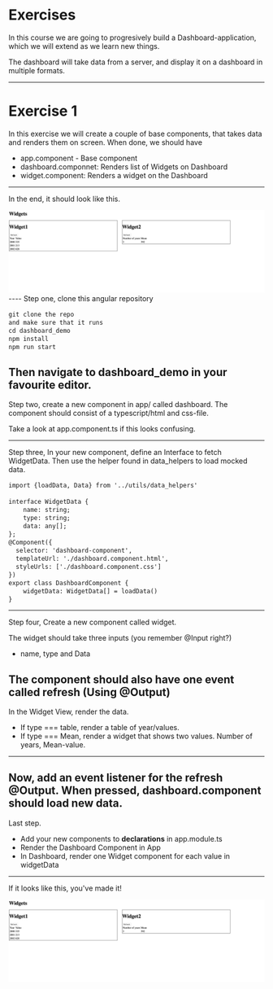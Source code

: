 # Exercises

In this course we are going to progresively build a Dashboard-application,
which we will extend as we learn new things.

The dashboard will take data from a server, and display it on a dashboard
in multiple formats.

---
# Exercise 1

In this exercise we will create a couple of base components, that takes data
and renders them on screen. When done, we should have

* app.component - Base component
* dashboard.componnet: Renders list of Widgets on Dashboard
* widget.component: Renders a widget on the Dashboard

----
In the end, it should look like this.

<img src="img/end.png">
----
Step one, clone this angular repository

```
git clone the repo
and make sure that it runs
cd dashboard_demo
npm install
npm run start
```

Then navigate to dashboard_demo in your favourite editor. 
----
Step two, create a new component in app/ called dashboard.
The component should consist of a typescript/html and css-file.

Take a look at app.component.ts if this looks confusing.

----
Step three,
In your new component, define an Interface to fetch WidgetData.
Then use the helper found in data_helpers to load mocked data.

```
import {loadData, Data} from '../utils/data_helpers'

interface WidgetData {
    name: string;
    type: string;
    data: any[];
};
@Component({
  selector: 'dashboard-component',
  templateUrl: './dashboard.component.html',
  styleUrls: ['./dashboard.component.css']
})
export class DashboardComponent {
    widgetData: WidgetData[] = loadData()
}
```
----
Step four,
Create a new component called widget.

The widget should take three inputs (you remember @Input right?)

* name, type and Data

The component should also have one event called refresh (Using @Output)
----

In the Widget View, render the data.

* If type === table, render a table of year/values.
* If type === Mean, render a widget that shows two values. Number of years, Mean-value.
----
Now, add an event listener for the refresh @Output.
When pressed, dashboard.component should load new data.
----
Last step. 

* Add your new components to **declarations** in app.module.ts
* Render the Dashboard Component in App
* In Dashboard, render one Widget component for each value in widgetData
----
If it looks like this, you've made it!

<img src="img/end.png">


